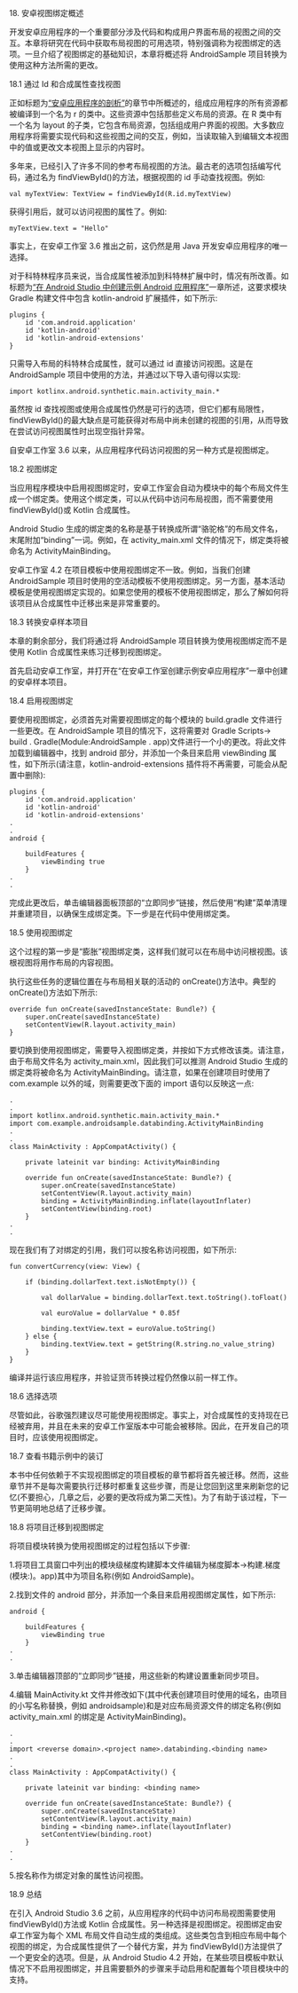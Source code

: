 18\. 安卓视图绑定概述

开发安卓应用程序的一个重要部分涉及代码和构成用户界面布局的视图之间的交互。本章将研究在代码中获取布局视图的可用选项，特别强调称为视图绑定的选项。一旦介绍了视图绑定的基础知识，本章将概述将 AndroidSample 项目转换为使用这种方法所需的更改。

18.1 通过 Id 和合成属性查找视图

正如标题为[“安卓应用程序的剖析”](10.html#_idTextAnchor236)的章节中所概述的，组成应用程序的所有资源都被编译到一个名为 r 的类中。这些资源中包括那些定义布局的资源。在 R 类中有一个名为 layout 的子类，它包含布局资源，包括组成用户界面的视图。大多数应用程序将需要实现代码和这些视图之间的交互，例如，当读取输入到编辑文本视图中的值或更改文本视图上显示的内容时。

多年来，已经引入了许多不同的参考布局视图的方法。最古老的选项包括编写代码，通过名为 findViewById()的方法，根据视图的 id 手动查找视图。例如:

```
val myTextView: TextView = findViewById(R.id.myTextView)
```

获得引用后，就可以访问视图的属性了。例如:

```
myTextView.text = "Hello"
```

事实上，在安卓工作室 3.6 推出之前，这仍然是用 Java 开发安卓应用程序的唯一选择。

对于科特林程序员来说，当合成属性被添加到科特林扩展中时，情况有所改善。如标题为[“在 Android Studio 中创建示例 Android 应用程序”](03.html#_idTextAnchor033)一章所述，这要求模块 Gradle 构建文件中包含 kotlin-android 扩展插件，如下所示:

```
plugins {
    id 'com.android.application'
    id 'kotlin-android'
    id 'kotlin-android-extensions'
}
```

只需导入布局的科特林合成属性，就可以通过 id 直接访问视图。这是在 AndroidSample 项目中使用的方法，并通过以下导入语句得以实现:

```
import kotlinx.android.synthetic.main.activity_main.*
```

虽然按 id 查找视图或使用合成属性仍然是可行的选项，但它们都有局限性，findViewById()的最大缺点是可能获得对布局中尚未创建的视图的引用，从而导致在尝试访问视图属性时出现空指针异常。

自安卓工作室 3.6 以来，从应用程序代码访问视图的另一种方式是视图绑定。

18.2 视图绑定

当应用程序模块中启用视图绑定时，安卓工作室会自动为模块中的每个布局文件生成一个绑定类。使用这个绑定类，可以从代码中访问布局视图，而不需要使用 findViewById()或 Kotlin 合成属性。

Android Studio 生成的绑定类的名称是基于转换成所谓“骆驼格”的布局文件名，末尾附加“binding”一词。例如，在 activity_main.xml 文件的情况下，绑定类将被命名为 ActivityMainBinding。

安卓工作室 4.2 在项目模板中使用视图绑定不一致。例如，当我们创建 AndroidSample 项目时使用的空活动模板不使用视图绑定。另一方面，基本活动模板是使用视图绑定实现的。如果您使用的模板不使用视图绑定，那么了解如何将该项目从合成属性中迁移出来是非常重要的。

18.3 转换安卓样本项目

本章的剩余部分，我们将通过将 AndroidSample 项目转换为使用视图绑定而不是使用 Kotlin 合成属性来练习迁移到视图绑定。

首先启动安卓工作室，并打开在“在安卓工作室创建示例安卓应用程序”一章中创建的安卓样本项目。

18.4 启用视图绑定

要使用视图绑定，必须首先对需要视图绑定的每个模块的 build.gradle 文件进行一些更改。在 AndroidSample 项目的情况下，这将需要对 Gradle Scripts-> build . Gradle(Module:AndroidSample . app)文件进行一个小的更改。将此文件加载到编辑器中，找到 android 部分，并添加一个条目来启用 viewBinding 属性，如下所示(请注意，kotlin-android-extensions 插件将不再需要，可能会从配置中删除):

```
plugins {
    id 'com.android.application'
    id 'kotlin-android'
    id 'kotlin-android-extensions'
.
.
android {

    buildFeatures {
        viewBinding true
    }
.
.
```

完成此更改后，单击编辑器面板顶部的“立即同步”链接，然后使用“构建”菜单清理并重建项目，以确保生成绑定类。下一步是在代码中使用绑定类。

18.5 使用视图绑定

这个过程的第一步是“膨胀”视图绑定类，这样我们就可以在布局中访问根视图。该根视图将用作布局的内容视图。

执行这些任务的逻辑位置在与布局相关联的活动的 onCreate()方法中。典型的 onCreate()方法如下所示:

```
override fun onCreate(savedInstanceState: Bundle?) {
    super.onCreate(savedInstanceState)
    setContentView(R.layout.activity_main)
}
```

要切换到使用视图绑定，需要导入视图绑定类，并按如下方式修改该类。请注意，由于布局文件名为 activity_main.xml，因此我们可以推测 Android Studio 生成的绑定类将被命名为 ActivityMainBinding。请注意，如果在创建项目时使用了 com.example 以外的域，则需要更改下面的 import 语句以反映这一点:

```
.
.
import kotlinx.android.synthetic.main.activity_main.*
import com.example.androidsample.databinding.ActivityMainBinding
.
.
class MainActivity : AppCompatActivity() {

    private lateinit var binding: ActivityMainBinding

    override fun onCreate(savedInstanceState: Bundle?) {
        super.onCreate(savedInstanceState)
        setContentView(R.layout.activity_main)
        binding = ActivityMainBinding.inflate(layoutInflater)
        setContentView(binding.root)
    }
.
.
```

现在我们有了对绑定的引用，我们可以按名称访问视图，如下所示:

```
fun convertCurrency(view: View) {

    if (binding.dollarText.text.isNotEmpty()) {

        val dollarValue = binding.dollarText.text.toString().toFloat()

        val euroValue = dollarValue * 0.85f

        binding.textView.text = euroValue.toString()
    } else {
        binding.textView.text = getString(R.string.no_value_string)
    }
}
```

编译并运行该应用程序，并验证货币转换过程仍然像以前一样工作。

18.6 选择选项

尽管如此，谷歌强烈建议尽可能使用视图绑定。事实上，对合成属性的支持现在已经被弃用，并且在未来的安卓工作室版本中可能会被移除。因此，在开发自己的项目时，应该使用视图绑定。

18.7 查看书籍示例中的装订

本书中任何依赖于不实现视图绑定的项目模板的章节都将首先被迁移。然而，这些章节并不是每次需要执行迁移时都重复这些步骤，而是让您回到这里来刷新您的记忆(不要担心，几章之后，必要的更改将成为第二天性)。为了有助于该过程，下一节更简明地总结了迁移步骤。

18.8 将项目迁移到视图绑定

将项目模块转换为使用视图绑定的过程包括以下步骤:

1.将项目工具窗口中列出的模块级梯度构建脚本文件编辑为梯度脚本->构建.梯度(模块:<project name="">)。app)其中<project name="">为项目名称(例如 AndroidSample)。</project></project>

2.找到文件的 android 部分，并添加一个条目来启用视图绑定属性，如下所示:

```
android {

    buildFeatures {
        viewBinding true
    }
.
.
```

3.单击编辑器顶部的“立即同步”链接，用这些新的构建设置重新同步项目。

4.编辑 MainActivity.kt 文件并修改如下(其中<reverse domain="">代表创建项目时使用的域名，<project name="">由项目的小写名称替换，例如 androidsample)和<binding name="">是对应布局资源文件的绑定名称(例如 activity_main.xml 的绑定是 ActivityMainBinding)。</binding></project></reverse>

```
.
.
import <reverse domain>.<project name>.databinding.<binding name>
.
.
class MainActivity : AppCompatActivity() {

    private lateinit var binding: <binding name>

    override fun onCreate(savedInstanceState: Bundle?) {
        super.onCreate(savedInstanceState)
        setContentView(R.layout.activity_main)
        binding = <binding name>.inflate(layoutInflater)
        setContentView(binding.root)
    }
.
.
```

5.按名称作为绑定对象的属性访问视图。

18.9 总结

在引入 Android Studio 3.6 之前，从应用程序的代码中访问布局视图需要使用 findViewById()方法或 Kotlin 合成属性。另一种选择是视图绑定。视图绑定由安卓工作室为每个 XML 布局文件自动生成的类组成。这些类包含到相应布局中每个视图的绑定，为合成属性提供了一个替代方案，并为 findViewById()方法提供了一个更安全的选项。但是，从 Android Studio 4.2 开始，在某些项目模板中默认情况下不启用视图绑定，并且需要额外的步骤来手动启用和配置每个项目模块中的支持。